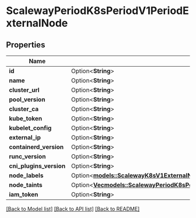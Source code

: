 # ScalewayPeriodK8sPeriodV1PeriodExternalNode

## Properties

Name | Type | Description | Notes
------------ | ------------- | ------------- | -------------
**id** | Option<**String**> |  | [optional]
**name** | Option<**String**> |  | [optional]
**cluster_url** | Option<**String**> |  | [optional]
**pool_version** | Option<**String**> |  | [optional]
**cluster_ca** | Option<**String**> |  | [optional]
**kube_token** | Option<**String**> |  | [optional]
**kubelet_config** | Option<**String**> |  | [optional]
**external_ip** | Option<**String**> |  | [optional]
**containerd_version** | Option<**String**> |  | [optional]
**runc_version** | Option<**String**> |  | [optional]
**cni_plugins_version** | Option<**String**> |  | [optional]
**node_labels** | Option<[**models::ScalewayK8sV1ExternalNodeNodeLabels**](scaleway_k8s_v1_ExternalNode_node_labels.md)> |  | [optional]
**node_taints** | Option<[**Vec<models::ScalewayPeriodK8sPeriodV1PeriodExternalNodePeriodCoreV1Taint>**](scaleway.k8s.v1.ExternalNode.CoreV1Taint.md)> |  | [optional]
**iam_token** | Option<**String**> |  | [optional]

[[Back to Model list]](../README.md#documentation-for-models) [[Back to API list]](../README.md#documentation-for-api-endpoints) [[Back to README]](../README.md)


